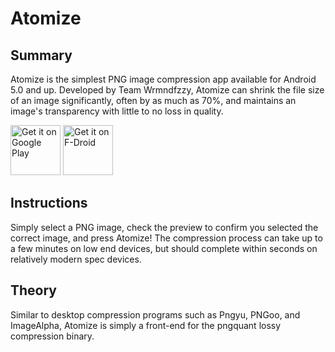 Atomize
=======
Summary
-------
Atomize is the simplest PNG image compression app available for Android 5.0 and up. Developed by Team Wrmndfzzy, Atomize can shrink the file size of an image significantly, often by as much as 70%, and maintains an image's transparency with little to no loss in quality.

[<img src="https://play.google.com/intl/en_us/badges/images/generic/en-play-badge.png"
     alt="Get it on Google Play"
     height="80">](https://play.google.com/store/apps/details?id=com.wrmndfzzy.atomize)
[<img src="https://fdroid.gitlab.io/artwork/badge/get-it-on.png"
     alt="Get it on F-Droid"
     height="80">](https://f-droid.org/packages/com.wrmndfzzy.atomize/)

Instructions
------------
Simply select a PNG image, check the preview to confirm you selected the correct image, and press Atomize! The compression process can take up to a few minutes on low end devices, but should complete within seconds on relatively modern spec devices.

Theory
------
Similar to desktop compression programs such as Pngyu, PNGoo, and ImageAlpha, Atomize is simply a front-end for the pngquant lossy compression binary.

